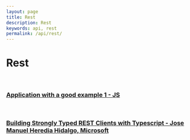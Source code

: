 ```yaml
---
layout: page
title: Rest
description: Rest
keywords: api, rest
permalink: /api/rest/
---
```


# Rest


<br/>

### [Application with a good example 1 - JS](https://github.com/webmak1/Rolling-Scopes-School-Nodejs-Course-Task-2-Express-Rest-Service)


<br/>


### [Building Strongly Typed REST Clients with Typescript - Jose Manuel Heredia Hidalgo, Microsoft](https://www.youtube.com/watch?v=xdylpZ3jOGs)